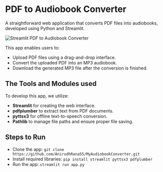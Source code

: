 # PDF to Audiobook Converter
A straightforward web application that converts PDF files into audiobooks, developed using Python and Streamlit.

![Streamlit PDF to Audiobook Converter](https://github.com/user-attachments/assets/e55f2fa1-79c6-406f-b3fb-2b2c00229979)


This app enables users to:

* Upload PDF files using a drag-and-drop interface.
* Convert the uploaded PDF into an MP3 audiobook.
* Download the generated MP3 file after the conversion is finished.

**The Tools and Modules used**
-------------------------

To develop this app, we utilize:

* **Streamlit** for creating the web interface.
* **pdfplumber** to extract text from PDF documents.
* **pyttsx3** for offline text-to-speech conversion.
* **Pathlib** to manage file paths and ensure proper file saving.
  
**Steps to Run**
-------------------------

*   Clone the app:
`git clone https://github.com/AnirudhRana55/MyAudiobookConverter.git`
*   Install required libraries:
`pip install streamlit pyttsx3 pdfplumber`
*   Run the app:
`streamlit run app.py`


